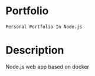 # Portfolio
    Personal Portfolio In Node.js 
    
# Description

   Node.js web app based on docker
